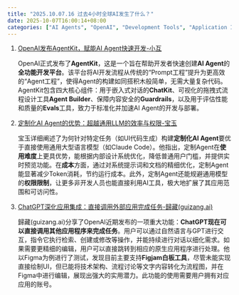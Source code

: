```yaml
---
title: "2025.10.07.16 过去4小时全球AI发生了什么？"
date: 2025-10-07T16:00:14+08:00
categories: ["AI Agents", "OpenAI", "Development Tools", "Application Integration"]
---
```


1.  [OpenAI发布AgentKit，赋能AI Agent快速开发-小互](https://x.com/imxiaohu/status/1975435414883516868)

    OpenAI正式发布了**AgentKit**，这是一个旨在帮助开发者快速创建**AI Agent**的**全功能开发平台**。该平台将AI开发流程从传统的“Prompt工程”提升为更高效的“Agent工程”，使得Agent的构建如同搭积木般简单，无需大量复杂代码。AgentKit包含四大核心组件：用于嵌入式对话的**ChatKit**、可视化的拖拽式流程设计工具**Agent Builder**、保障内容安全的**Guardrails**，以及用于评估性能和质量的**Evals**工具，致力于标准化并加速AI Agent的开发与部署。

2.  [定制化AI Agent的优势：超越通用LLM的效率与权限-宝玉](https://x.com/dotey/status/1975446136778301563)

    宝玉详细阐述了为何针对特定任务（如UI代码生成）构建**定制化AI Agent**要优于直接使用通用大型语言模型（如Claude Code）。他指出，定制Agent在**使用难度**上更具优势，能根据内部设计系统优化，降低普通用户门槛，并提供实时预览功能。在**成本**方面，通过对系统提示词和文档的精细优化，定制Agent能显著减少Token消耗，节约运行成本。此外，定制Agent还能规避通用模型的**权限限制**，让更多非开发人员也能直接利用AI工具，极大地扩展了其应用范围和可访问性。

3.  [ChatGPT深化应用集成：直接调用外部应用完成任务-歸藏(guizang.ai)](https://x.com/op7418/status/1975416885178212510)

    歸藏(guizang.ai)分享了OpenAI近期发布的一项重大功能：**ChatGPT现在可以直接调用其他应用程序来完成任务**。用户可以通过自然语言与GPT进行交互，指令它执行检索、创建或修改等操作，并能持续进行对话以细化需求。如果需要更精细的编辑，用户可以直接跳转到相应的原生应用程序进行处理。他以Figma为例进行了测试，发现目前主要支持**Figjam白板工具**，尽管未能实现直接绘制UI，但已能将技术架构、流程讨论等文字内容转化为流程图，并在Figma中进行编辑，展现出强大的实用潜力。此功能的使用需要用户拥有对应应用的账号。